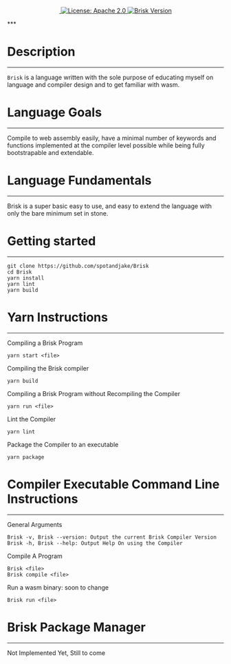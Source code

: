 <p align="center">
  <a href="https://github.com/spotandjake/Brisk">
    <img src="https://img.shields.io/github/repo-size/spotandjake/Brisk?color=%2350E6FF" alt="">
  </a>
  <a href="https://choosealicense.com/licenses/apache-2.0//">
    <img src="https://img.shields.io/github/license/spotandjake/Brisk?color=%2350E6FF&style=flat-square" alt="License: Apache 2.0">
  </a>
  <a href="https://github.com/spotandjake/Brisk">
    <img alt="Brisk Version" src="https://img.shields.io/github/package-json/v/spotandjake/Brisk?color=%2350E6FF&style=flat-square">
  </a>
</p>
***

# Description
***

`Brisk` is a language written with the sole purpose of educating myself on language and compiler design and to get familiar with wasm.
# Language Goals
***

Compile to web assembly easily, have a minimal number of keywords and functions implemented at the compiler level possible while being fully bootstrapable and extendable.
# Language Fundamentals
***

Brisk is a super basic easy to use, and easy to extend the language with only the bare minimum set in stone.

# Getting started
***

```
git clone https://github.com/spotandjake/Brisk
cd Brisk
yarn install
yarn lint
yarn build
```
# Yarn Instructions
***
Compiling a Brisk Program
```
yarn start <file>
```
Compiling the Brisk compiler
```
yarn build
```
Compiling a Brisk Program without Recompiling the Compiler
```
yarn run <file>
```
Lint the Compiler
```
yarn lint
```
Package the Compiler to an executable
```
yarn package
```

# Compiler Executable Command Line Instructions
***

General Arguments
```
Brisk -v, Brisk --version: Output the current Brisk Compiler Version
Brisk -h, Brisk --help: Output Help On using the Compiler
```
Compile A Program
```
Brisk <file>
Brisk compile <file>
```
Run a wasm binary: soon to change
```
Brisk run <file>
```
# Brisk Package Manager
***

Not Implemented Yet, Still to come

